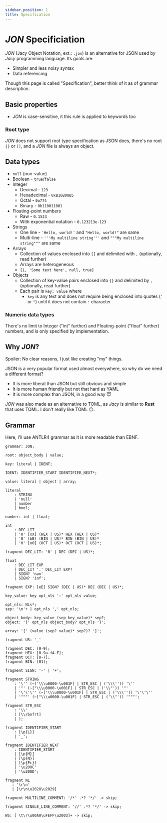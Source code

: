 ```yaml
---
sidebar_position: 1
title: Specification
---
```


# _JON_ Specificiation

_JON_ (Jacy Object Notation, ext.: `.jon`) is an alternative for JSON used by _Jacy_ programming language.
Its goals are:

- Simpler and less noisy syntax
- Data referencing

Though this page is called "Specification", better think of it as of grammar description.

## Basic properties

- _JON_ is case-sensitive, it this rule is applied to keywords too

### Root type

_JON_ does not support root type specification as JSON does, there's no root `{}` or `[]`, and a _JON_ file is always an object.

## Data types

- `null` (non-value)
- Boolean - `true`/`false`
- Integer
  - Decimal - `123`
  - Hexadecimal - `0xB16B00B5`
  - Octal - `0o774`
  - Binary - `0b110011001`
- Floating-point numbers
  - Raw - `0.1523`
  - With exponential notation - `0.123213e-123`
- Strings
  - One line - `'Hello, world!'` and `"Hello, world!"` are same
  - Multi-line - `'''My multiline string'''` and `"""My multiline string"""` are same
- Arrays
  - Collection of values enclosed into `[]` and delimited with `,` (optionally, read further)
  - Arrays are heterogeneous
  - `[1, 'Some text here', null, true]`
- Objects
  - Collection of key-value pairs enclosed into `{}` and delimited by `,` (optionally, read further)
  - Each pair is `key: value` where
    - `key` is any text and does not require being enclosed into quotes (`'` or `"`) until it does not contain `:` character

### Numeric data types

There's no limit to Integer ("int" further) and Floating-point ("float" further) numbers, and is only specified by implementation.

## Why _JON_?

Spoiler: No clear reasons, I just like creating "my" things.

JSON is a very popular format used almost everywhere, so why do we need a different format?

- It is more liberal than JSON but still obvious and simple
- It is more human friendly but not that hard as YAML
- It is more complex than JSON, in a good way 😇

_JON_ was also made as an alternative to TOML, as _Jacy_ is similar to **Rust** that uses TOML.
I don't really like TOML 😐.

## Grammar

Here, I'll use ANTLR4 grammar as it is more readable than EBNF.


```g4
grammar: JON;

root: object_body | value;

key: literal | IDENT;

IDENT: IDENTIFIER_START IDENTIFIER_NEXT*;

value: literal | object | array;

literal
    : STRING
    | 'null'
    | number
    | bool;

number: int | float;

int
    : DEC_LIT
    | '0' [xX] (HEX | US)* HEX (HEX | US)*
    | '0' [bB] (BIN | US)* BIN (BIN | US)*
    | '0' [oO] (OCT | US)* OCT (OCT | US)*;

fragment DEC_LIT: '0' | DEC (DEC | US)*;

float
    : DEC_LIT EXP
    | DEC_LIT '.' DEC_LIT EXP?
    | SIGN? 'nan'
    | SIGN? 'inf';

fragment EXP: [eE] SIGN? (DEC | US)* DEC (DEC | US)*;

key_value: key opt_nls ':' opt_nls value;

opt_nls: NLs*;
sep: '\n'+ | opt_nls ',' opt_nls;

object_body: key_value (sep key_value)* sep?;
object: '{' opt_nls object_body? opt_nls '}';

array: '[' (value (sep? value)* sep?)? ']';

fragment US: '_'

fragment DEC: [0-9];
fragment HEX: [0-9a-fA-F];
fragment OCT: [0-7];
fragment BIN: [01];

fragment SIGN: '-' | '+';

fragment STRING
    : '\'' (~['\\\u0000-\u001F] | STR_ESC | ('\\\'')) '\''
    | '"' (~["\\\u0000-\u001F] | STR_ESC | ('\\"')) '"'
    | '\'\'\'' (~['\\\u0000-\u001F] | STR_ESC | ('\\\'')) '\'\'\''
    | '"""' (~["\\\u0000-\u001F] | STR_ESC | ('\\"')) '"""';

fragment STR_ESC
    : '\\'
    ( [\\/bnfrt]
    | );

fragment IDENTIFIER_START
    : [\p{L}]
    | '_';

fragment IDENTIFIER_NEXT
    : IDENTIFIER_START
    | [\p{M}]
    | [\p{N}]
    | [\p{Pc}]
    | '\u200C'
    | '\u200D';

fragment NL
   : '\r\n'
   | [\r\n\u2028\u2029]

fragment MULTILINE_COMMENT: '/*' .*? '*/' -> skip;

fragment SINGLE_LINE_COMMENT: '//' .*? '*/' -> skip;

WS: [ \t\r\u00A0\uFEFF\u2003]+ -> skip;
```

